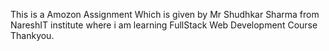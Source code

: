 This is a Amozon Assignment Which is given by Mr Shudhkar Sharma from NareshIT institute where i am learning FullStack Web Development Course Thankyou.
